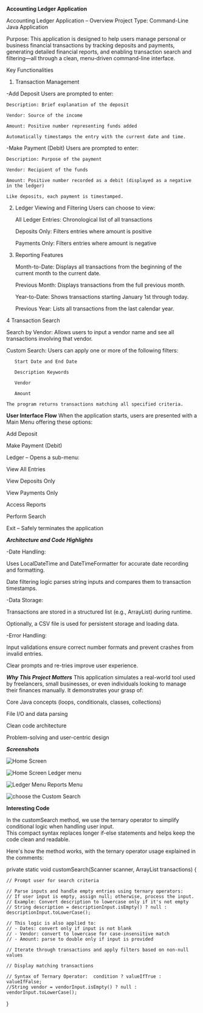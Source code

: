    ********************Accounting Ledger Application********************
      
Accounting Ledger Application – Overview
Project Type:
Command-Line Java Application

Purpose:
This application is designed to help users manage personal or business financial transactions by tracking deposits and payments, generating detailed financial reports, and enabling transaction search and filtering—all through a clean, menu-driven command-line interface.

Key Functionalities
1. Transaction Management

 -Add Deposit
   Users are prompted to enter:

    Description: Brief explanation of the deposit

    Vendor: Source of the income

    Amount: Positive number representing funds added

    Automatically timestamps the entry with the current date and time.

 -Make Payment (Debit)
   Users are prompted to enter:

    Description: Purpose of the payment

    Vendor: Recipient of the funds

    Amount: Positive number recorded as a debit (displayed as a negative in the ledger)

    Like deposits, each payment is timestamped.

2. Ledger Viewing and Filtering
    Users can choose to view:

      All Ledger Entries: Chronological list of all transactions

      Deposits Only: Filters entries where amount is positive

      Payments Only: Filters entries where amount is negative

3. Reporting Features

     Month-to-Date: Displays all transactions from the beginning of the current month to the current date.

     Previous Month: Displays transactions from the full previous month.

     Year-to-Date: Shows transactions starting January 1st through today.

      Previous Year: Lists all transactions from the last calendar year.

4 Transaction Search

   Search by Vendor: Allows users to input a vendor name and see all transactions involving that vendor.

   Custom Search: Users can apply one or more of the following filters:

       Start Date and End Date

       Description Keywords

       Vendor

       Amount

    The program returns transactions matching all specified criteria.

******User Interface Flow******
When the application starts, users are presented with a Main Menu offering these options:

Add Deposit

Make Payment (Debit)

Ledger – Opens a sub-menu:

View All Entries

View Deposits Only

View Payments Only

Access Reports

Perform Search

Exit – Safely terminates the application

*****Architecture and Code Highlights*****

-Date Handling:

Uses LocalDateTime and DateTimeFormatter for accurate date recording and formatting.

Date filtering logic parses string inputs and compares them to transaction timestamps.

-Data Storage:

Transactions are stored in a structured list (e.g., ArrayList<Transaction>) during runtime.

Optionally, a CSV file is used for persistent storage and loading data.

-Error Handling:

Input validations ensure correct number formats and prevent crashes from invalid entries.

Clear prompts and re-tries improve user experience.

*****Why This Project Matters*****
This application simulates a real-world tool used by freelancers, small businesses, or even individuals looking to manage their finances manually. It demonstrates your grasp of:

Core Java concepts (loops, conditionals, classes, collections)

File I/O and data parsing

Clean code architecture

Problem-solving and user-centric design



***Screenshots***

![Home Screen](https://github.com/user-attachments/assets/805d3ede-0759-40fe-95e5-4c01c687594e)

![Home Screen   Ledger menu](https://github.com/user-attachments/assets/803a5c7b-e8aa-429d-9c9b-3d0b3c5dabd1)

![Ledger Menu   Reports Menu](https://github.com/user-attachments/assets/8d872c26-f3be-4380-9dd8-1d7b348046a9)

![choose the Custom Search](https://github.com/user-attachments/assets/f3ac0c1b-2e49-4055-aa9e-94a555a9b2d7)



 ****Interesting Code**** 

In the customSearch method, we use the ternary operator to simplify conditional logic when handling user input.  
This compact syntax replaces longer if-else statements and helps keep the code clean and readable.

Here's how the method works, with the ternary operator usage explained in the comments:

private static void customSearch(Scanner scanner, ArrayList<Transaction> transactions) {

    // Prompt user for search criteria

    // Parse inputs and handle empty entries using ternary operators:
    // If user input is empty, assign null; otherwise, process the input.
    // Example: Convert description to lowercase only if it's not empty
    // String description = descriptionInput.isEmpty() ? null : descriptionInput.toLowerCase();

    // This logic is also applied to:
    // - Dates: convert only if input is not blank
    // - Vendor: convert to lowercase for case-insensitive match
    // - Amount: parse to double only if input is provided

    // Iterate through transactions and apply filters based on non-null values

    // Display matching transactions
    
    // Syntax of Ternary Operator:  condition ? valueIfTrue : valueIfFalse;
    //String vendor = vendorInput.isEmpty() ? null : vendorInput.toLowerCase();
    
}



